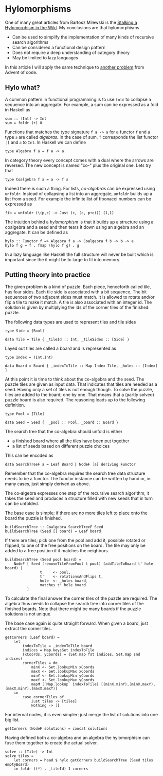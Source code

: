 # Hylomorphisms

One of many great articles from Bartosz Milewski is the [Stalking a Hylomorphism in the Wild](https://bartoszmilewski.com/2017/12/29/stalking-a-hylomorphism-in-the-wild/). My conclusions are that hylomorphisms

  * Can be used to simplify the implementation of many kinds of recursive search algorithms
  * Can be considered a functional design pattern 
  * Does not require a deep understanding of category theory
  * May be limited to lazy languages

In this article I will apply the same technique to [another problem](https://adventofcode.com/2020/day/20) from Advent of code. 

## Hylo what?

A common pattern in functional programming is to use `fold` to collapse a sequence into an aggregate. For example, a sum can be expressed as a fold in Haskell as

```
sum :: [Int] -> Int
sum = foldr (+) 0
```

Functions that matches the type signature `f a -> a` for a functor `f` and a type `a` are called *algebras*. In the case of sum, `f` corresponds the list functor `[]` and `a` to `Int`. In Haskell we can define

```
type Algebra f a = f a -> a
```

In category theory every concept comes with a dual where the arrows are reversed. The new concept is named "co-" plus the original one. Lets try that

```
type Coalgebra f a = a -> f a
```

Indeed there is such a thing. For lists, *co-algebras* can be expressed using `unfoldr`. Instead of collapsing a list into an aggregate, `unfoldr` builds up a list from a seed. For example the infinite list of fibonacci numbers can be expressed as

```
fib = unfoldr (\(p,c) -> Just (c, (c, p+c))) (1,1)
```

The intuition behind a *hylomorphism* is that it builds up a structure using a coalgebra and a seed
and then tears it down using an algebra and an aggregate. It can be defined as

```
hylo :: Functor f => Algebra f a -> Coalgebra f b -> b -> a
hylo f g = f . fmap (hylo f g) . g
```

In a lazy language like Haskell the full structure will never be built which is important since the it might be to large to fit into memory.

## Putting theory into practice

The given problem is a kind of puzzle. Each piece, henceforth called tile, has four sides. Each tile side is associated with a bit sequence. The bit sequences of two adjacent sides must match. It is allowed to rotate and/or flip a tile to make it match. A tile is also associated with an integer id. The solution is given by multiplying the ids of the corner tiles of the finished puzzle.

The following data types are used to represent tiles and tile sides
```
type Side = [Bool]

data Tile = Tile { _tileId :: Int, _tileSides :: [Side] }
```

Layed out tiles are called a board and is represented as

```
type Index = (Int,Int)

data Board = Board { _indexToTile :: Map Index Tile, _holes :: [Index] }
```

At this point it is time to think about the co-algebra and the seed. The puzzle tiles are given as input data. That indicates that tiles are needed as a seed. Having only a set of tiles is not enough though. To solve the puzzle, tiles are added to the board; one by one. That means that a (partly solved) puzzle board is also required. The reasoning leads up to the following definition.

```
type Pool = [Tile]

data Seed = Seed {  _pool :: Pool, _board :: Board }
```

The search tree that the co-algebra should unfold is either
  * a finished board where all the tiles have been put together
  * a list of seeds based on different puzzle choices

This can be encoded as

```
data SearchTreeF a = Leaf Board | NodeF [a] deriving Functor
```

Remember that the co-algebra requires the search tree data structure needs to be a functor. The functor instance can be written by hand or, in many cases, just simply derived as above.

The co-algebra expresses one step of the recursive search algorithm; it takes the seed and produces a structure filled with new seeds that in turn can be unfolded.

The base case is simple; if there are no more tiles left to place onto the board the puzzle is finished.

```
buildSearchTree :: Coalgebra SearchTreeF Seed
buildSearchTree (Seed [] board) = Leaf board
```

If there are tiles; pick one from the pool and add it, possible rotated or flipped, to one of the free positions on the board. The tile may only be added to a free position if it matches the neighbors.

```
buildSearchTree (Seed pool board) =
    NodeF [ Seed (removeTileFromPool t pool) (addTileToBoard t' hole board) |
                t     <- pool,
                t'    <- rotationsAndFlips t,
                hole  <- _holes board,
                matches t' hole board
          ]
```

To calculate the final answer the corner tiles of the puzzle are required. The algebra thus needs to collapse the search tree into corner tiles of the finished boards. Note that there might be many boards if the puzzle solutions is not unique.

The base case again is quite straight forward. When given a board, just extract the corner tiles.

```
getCorners (Leaf board) =
    let
        indexToTile = _indexToTile board
        indices = Map.keysSet indexToTile
        (xCoords, yCoords) = (Set.map fst indices, Set.map snd indices)
        cornerTiles = do
            minX <- Set.lookupMin xCoords
            maxX <- Set.lookupMax xCoords
            minY <- Set.lookupMin yCoords
            maxY <- Set.lookupMax yCoords
            mapM (`Map.lookup` indexToTile) [(minX,minY),(minX,maxY),(maxX,minY),(maxX,maxY)]
    in
        case cornerTiles of
            Just tiles -> [tiles]
            Nothing -> []
```

For internal nodes, it is even simpler; just merge the list of solutions into one big list.

```
getCorners (NodeF solutions) = concat solutions
```

Having defined both a co-algebra and an algebra the hylomorphism can fuse them together to 
create the actual solver.

```
solve :: [Tile] -> Int
solve tiles =
    let corners = head $ hylo getCorners buildSearchTree (Seed tiles emptyBoard)
    in foldr ((*) . _tileId) 1 corners
```
